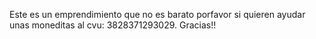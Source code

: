 Este es un emprendimiento que no es barato porfavor si quieren ayudar unas moneditas al cvu: 3828371293029. Gracias!!
